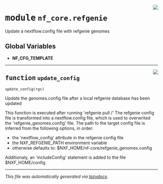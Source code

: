 <!-- markdownlint-disable -->

<a href="../../../../../../tools/nf_core/refgenie.py#L0"><img align="right" style="float:right;" src="https://img.shields.io/badge/-source-cccccc?style=flat-square"></a>

# <kbd>module</kbd> `nf_core.refgenie`

Update a nextflow.config file with refgenie genomes

## **Global Variables**

- **NF_CFG_TEMPLATE**

---

<a href="../../../../../../tools/nf_core/refgenie.py#L103"><img align="right" style="float:right;" src="https://img.shields.io/badge/-source-cccccc?style=flat-square"></a>

## <kbd>function</kbd> `update_config`

```python
update_config(rgc)
```

Update the genomes.config file after a local refgenie database has been updated

This function is executed after running 'refgenie pull <genome>/<asset>' The refgenie config file is transformed into a nextflow.config file, which is used to overwrited the 'refgenie_genomes.config' file. The path to the target config file is inferred from the following options, in order:

- the 'nextflow_config' attribute in the refgenie config file
- the NXF_REFGENIE_PATH environment variable
- otherwise defaults to: $NXF_HOME/nf-core/refgenie_genomes.config

Additionaly, an 'includeConfig' statement is added to the file $NXF_HOME/config

---

_This file was automatically generated via [lazydocs](https://github.com/ml-tooling/lazydocs)._
